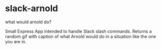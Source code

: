 # slack-arnold
what would arnold do?

Small Express App intended to handle Slack slash commands. Returns a random gif with caption of what Arnold would do in a situation like the one you are in.
